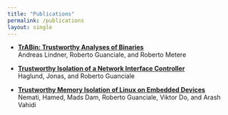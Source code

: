 ```yaml
---
title: "Publications"
permalink: /publications
layout: single
---
```


- [**TrABin: Trustworthy Analyses of Binaries**](#)<br/>
  Andreas Lindner, Roberto Guanciale, and Roberto Metere

- [**Trustworthy Isolation of a Network Interface Controller**](#)<br/>
  Haglund, Jonas, and Roberto Guanciale

- [**Trustworthy Memory Isolation of Linux on Embedded Devices**](#)<br/>
  Nemati, Hamed, Mads Dam, Roberto Guanciale, Viktor Do, and Arash Vahidi

